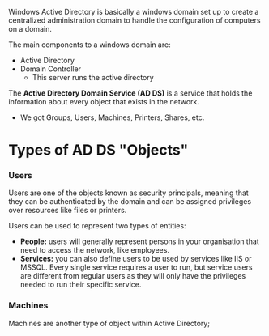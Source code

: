 Windows Active Directory is basically a windows domain set up to create a centralized administration domain to handle the configuration of computers on a domain.

The main components to a windows domain are:
- Active Directory
- Domain Controller
	- This server runs the active directory

The **Active Directory Domain Service (AD DS)** is a service that holds the information about every object that exists in the network.
- We got Groups, Users, Machines, Printers, Shares, etc.

# Types of AD DS "Objects"

### Users
Users are one of the objects known as security principals, meaning that they can be authenticated by the domain and can be assigned privileges over resources like files or printers. 

Users can be used to represent two types of entities:

- **People:** users will generally represent persons in your organisation that need to access the network, like employees.
- **Services:** you can also define users to be used by services like IIS or MSSQL. Every single service requires a user to run, but service users are different from regular users as they will only have the privileges needed to run their specific service.

### Machines

Machines are another type of object within Active Directory;